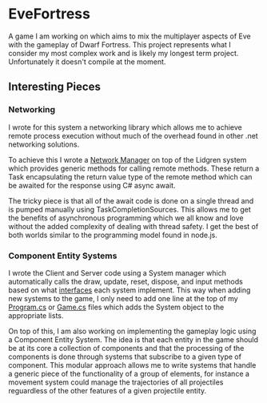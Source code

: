 # EveFortress
A game I am working on which aims to mix the multiplayer aspects of Eve with the gameplay of Dwarf Fortress. This project represents what I consider my most complex work and is likely my longest term project. Unfortunately it doesn't compile at the moment.

## Interesting Pieces

### Networking

I wrote for this system a networking library which allows me to achieve remote process execution without much of the overhead found in other .net networking solutions.

To achieve this I wrote a [Network Manager](https://github.com/02Credits/EveFortress/blob/master/NetworkLibrary/NetworkManager.cs) on top of the Lidgren system which provides generic methods for calling remote methods. These return a Task encapsulating the return value type of the remote method which can be awaited for the response using C# async await.

The tricky piece is that all of the await code is done on a single thread and is pumped manually using TaskCompletionSources. This allows me to get the benefits of asynchronous programming which we all know and love without the added complexity of dealing with thread safety. I get the best of both worlds similar to the programming model found in node.js.

### Component Entity Systems

I wrote the Client and Server code using a System manager which automatically calls the draw, update, reset, dispose, and input methods based on what [interfaces](https://github.com/02Credits/EveFortress/tree/master/EveFortressModel/Interfaces) each system implement. This way when adding new systems to the game, I only need to add one line at the top of my [Program.cs](https://github.com/02Credits/EveFortress/blob/master/EveFortressServer/Program.cs) or [Game.cs](https://github.com/02Credits/EveFortress/blob/master/EveFortressOpenGL/Game.cs) files which adds the System object to the appropriate lists.

On top of this, I am also working on implementing the gameplay logic using a Component Entity System. The idea is that each entity in the game should be at its core a collection of components and that the processing of the components is done through systems that subscribe to a given type of component. This modular approach allows me to write systems that handle a generic piece of the functionality of a group of elements, for instance a movement system could manage the trajectories of all projectiles reguardless of the other features of a given projectile entity.
